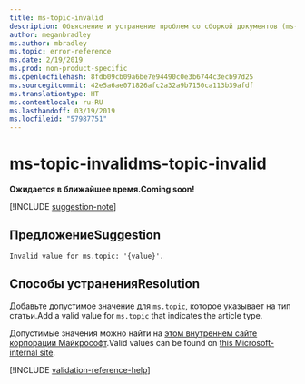 ```yaml
---
title: ms-topic-invalid
description: Объяснение и устранение проблем со сборкой документов (ms-topic-invalid)
author: meganbradley
ms.author: mbradley
ms.topic: error-reference
ms.date: 2/19/2019
ms.prod: non-product-specific
ms.openlocfilehash: 8fdb09cb09a6be7e94490c0e3b6744c3ecb97d25
ms.sourcegitcommit: 42e5a6ae071826afc2a32a9b7150ca113b39afdf
ms.translationtype: HT
ms.contentlocale: ru-RU
ms.lasthandoff: 03/19/2019
ms.locfileid: "57987751"
---
```

# <a name="ms-topic-invalid"></a><span data-ttu-id="106ac-103">ms-topic-invalid</span><span class="sxs-lookup"><span data-stu-id="106ac-103">ms-topic-invalid</span></span>

<span data-ttu-id="106ac-104">**Ожидается в ближайшее время.**</span><span class="sxs-lookup"><span data-stu-id="106ac-104">**Coming soon!**</span></span>

[!INCLUDE [suggestion-note](includes/suggestion-note.md)]

## <a name="suggestion"></a><span data-ttu-id="106ac-105">Предложение</span><span class="sxs-lookup"><span data-stu-id="106ac-105">Suggestion</span></span>

`Invalid value for ms.topic: '{value}'.`

## <a name="resolution"></a><span data-ttu-id="106ac-106">Способы устранения</span><span class="sxs-lookup"><span data-stu-id="106ac-106">Resolution</span></span>

<span data-ttu-id="106ac-107">Добавьте допустимое значение для `ms.topic`, которое указывает на тип статьи.</span><span class="sxs-lookup"><span data-stu-id="106ac-107">Add a valid value for `ms.topic` that indicates the article type.</span></span>

<span data-ttu-id="106ac-108">Допустимые значения можно найти на [этом внутреннем сайте корпорации Майкрософт](https://docsmetadatatool.azurewebsites.net/allowlists).</span><span class="sxs-lookup"><span data-stu-id="106ac-108">Valid values can be found on [this Microsoft-internal site](https://docsmetadatatool.azurewebsites.net/allowlists).</span></span>

<!--make sure to add this file to your includes folder and verify the path-->
[!INCLUDE [validation-reference-help](includes/validation-reference-help.md)]
